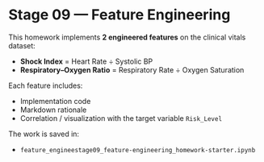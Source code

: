 # Stage 09 — Feature Engineering

This homework implements **2 engineered features** on the clinical vitals dataset:

- **Shock Index** = Heart Rate ÷ Systolic BP  
- **Respiratory–Oxygen Ratio** = Respiratory Rate ÷ Oxygen Saturation  

Each feature includes:  
- Implementation code  
- Markdown rationale  
- Correlation / visualization with the target variable `Risk_Level`  

The work is saved in:  
- `feature_engineestage09_feature-engineering_homework-starter.ipynb`  